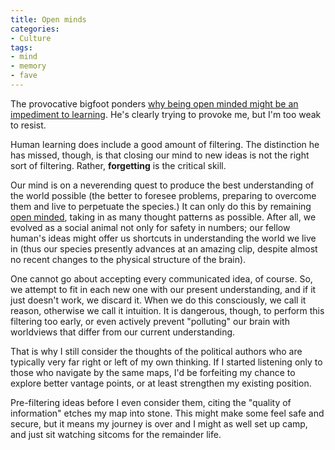 ```yaml
---
title: Open minds
categories:
- Culture
tags:
- mind
- memory
- fave
---
```


The provocative bigfoot ponders [why being open minded might be an impediment to
learning][1].  He's clearly trying to provoke me, but I'm too weak to resist.

   [1]: http://www.greeblie.com/theyeti/arch/014267.html

Human learning does include a good amount of filtering.  The distinction he has missed, though, is that closing our mind to new ideas is not the right sort of filtering.  Rather, **forgetting** is the critical skill.

Our mind is on a neverending quest to produce the best understanding of the world possible (the better to foresee problems, preparing to overcome them and live to perpetuate the species.)  It can only do this by remaining [open minded][2], taking in as many thought patterns as possible.  After all, we evolved as a social animal not only for safety in numbers; our fellow human's ideas might offer us shortcuts in understanding the world we live in (thus our species presently advances at an amazing clip, despite almost no recent changes to the physical structure of the brain).

   [2]: http://www.cogsci.princeton.edu/cgi-bin/webwn2.0?stage=1&word=open-minded

One cannot go about accepting every communicated idea, of course.  So, we attempt to fit in each new one with our present understanding, and if it just doesn't work, we discard it.  When we do this consciously, we call it reason, otherwise we call it intuition.  It is dangerous, though, to perform this filtering too early, or even actively prevent "polluting" our brain with worldviews that differ from our current understanding.

That is why I still consider the thoughts of the political authors who are typically very far right or left of my own thinking.  If I started listening only to those who navigate by the same maps, I'd be forfeiting my chance to explore better vantage points, or at least strengthen my existing position.

Pre-filtering ideas before I even consider them, citing the "quality of information" etches my map into stone.  This might make some feel safe and secure, but it means my journey is over and I might as well set up camp, and just sit watching sitcoms for the remainder life.
